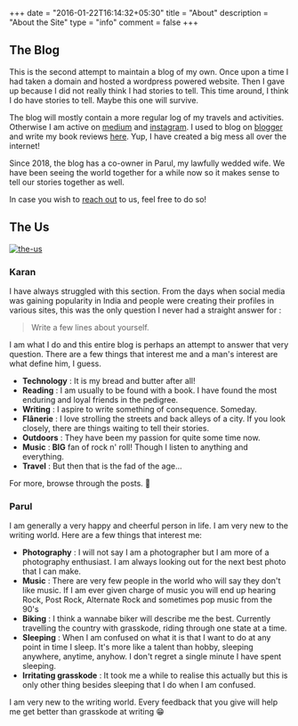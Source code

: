 +++
date = "2016-01-22T16:14:32+05:30"
title = "About"
description = "About the Site"
type = "info"
comment = false
+++

## The Blog

This is the second attempt to maintain a blog of my own. Once upon a time I had taken a domain and hosted a wordpress powered website. Then I gave up because I did not really think I had stories to tell. This time around, I think I do have stories to tell. Maybe this one will survive.

The blog will mostly contain a more regular log of my travels and activities. Otherwise I am active on [medium](http://medium.com/@grasskode) and [instagram](https://www.instagram.com/grasskode/). I used to blog on [blogger](http://fleetingnonsense.blogspot.in/) and write my book reviews [here](http://bookedvorm.blogspot.in/). Yup, I have created a big mess all over the internet!

Since 2018, the blog has a co-owner in Parul, my lawfully wedded wife. We have been seeing the world together for a while now so it makes sense to tell our stories together as well.

In case you wish to [reach out](mailto:gupta.karan.11@gmail.com) to us, feel free to do so!

## The Us

<div class="postimg">
  <a href="https://storage.googleapis.com/grasskode.xyz/images/about/dnd-russia.jpg" data-toggle="lightbox">
    <img src="https://storage.googleapis.com/grasskode.xyz/images/about/dnd-russia.jpg" alt="the-us">
  </a>
</div>

### Karan

I have always struggled with this section. From the days when social media was gaining popularity in India and people were creating their profiles in various sites, this was the only question I never had a straight answer for :

> Write a few lines about yourself.

I am what I do and this entire blog is perhaps an attempt to answer that very question. There are a few things that interest me and a man's interest are what define him, I guess.

- **Technology** : It is my bread and butter after all!
- **Reading**    : I am usually to be found with a book. I have found the most enduring and loyal friends in the pedigree.
- **Writing**    : I aspire to write something of consequence. Someday.
- **Flânerie**   : I love strolling the streets and back alleys of a city. If you look closely, there are things waiting to tell their stories.
- **Outdoors**   : They have been my passion for quite some time now.
- **Music**      : **BIG** fan of rock n' roll! Though I listen to anything and everything.
- **Travel**     : But then that is the fad of the age...

For more, browse through the posts. 🍻

### Parul

I am generally a very happy and cheerful person in life. I am very new to the writing world. Here are a few things that interest me:

- **Photography** : I will not say I am a photographer but I am more of a photography enthusiast. I am always looking out for the next best photo that I can make.
- **Music** : There are very few people in the world who will say they don't like music. If I am ever given charge of music you will end up hearing Rock, Post Rock, Alternate Rock and sometimes pop music from the 90's
- **Biking** : I think a wannabe biker will describe me the best. Currently travelling the country with grasskode, riding through one state at a time.
- **Sleeping** : When I am confused on what it is that I want to do at any point in time I sleep. It's more like a talent than hobby, sleeping anywhere, anytime, anyhow. I don't regret a single minute I have spent sleeping.
- **Irritating grasskode** : It took me a while to realise this actually but this is only other thing besides sleeping that I do when I am confused.

I am very new to the writing world. Every feedback that you give will help me get better than grasskode at writing :grin:
